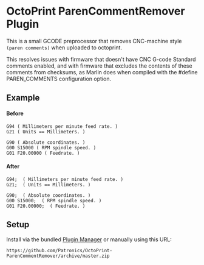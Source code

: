 # OctoPrint ParenCommentRemover Plugin

This is a small GCODE preprocessor that removes CNC-machine style `(paren comments)` when uploaded to octoprint.

This resolves issues with firmware that doesn't have CNC G-code Standard comments enabled,
and with firmware that excludes the contents of these comments from checksums,
as Marlin does when compiled with the #define PAREN_COMMENTS configuration option. 

## Example
#### Before
```gcode
G94 ( Millimeters per minute feed rate. )
G21 ( Units == Millimeters. )

G90 ( Absolute coordinates. )
G00 S15000 ( RPM spindle speed. )
G01 F20.00000 ( Feedrate. )
```
#### After
```gcode
G94;  ( Millimeters per minute feed rate. )
G21;  ( Units == Millimeters. )

G90;  ( Absolute coordinates. )
G00 S15000;  ( RPM spindle speed. )
G01 F20.00000;  ( Feedrate. )
```
## Setup

Install via the bundled [Plugin Manager](https://github.com/foosel/OctoPrint/wiki/Plugin:-Plugin-Manager)
or manually using this URL:

    https://github.com/Patronics/OctoPrint-ParenCommentRemover/archive/master.zip

